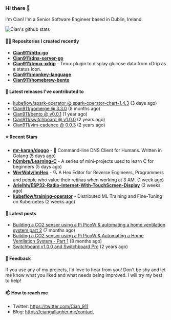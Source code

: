 ### Hi there 👋

I'm Cian! I'm a Senior Software Engineer based in Dublin, Ireland.

![Cian's github stats](https://github-readme-stats.vercel.app/api?username=CIan911&theme=dracula&show_icons=true)

#### 👨‍💻 Repositories I created recently
- **[Cian911/http-go](https://github.com/Cian911/http-go)**
- **[Cian911/dns-server-go](https://github.com/Cian911/dns-server-go)**
- **[Cian911/tmux-xdrip](https://github.com/Cian911/tmux-xdrip)** - Tmux plugin to display glucose data from xDrip as a status icon.
- **[Cian911/monkey-language](https://github.com/Cian911/monkey-language)**
- **[Cian911/homebrew-bento](https://github.com/Cian911/homebrew-bento)**

#### 🚀 Latest releases I've contributed to


- [kubeflow/spark-operator @ spark-operator-chart-1.4.3](https://github.com/kubeflow/spark-operator/releases/tag/spark-operator-chart-1.4.3) (3 days ago)
- [Cian911/gomerge @ 3.3.0](https://github.com/Cian911/gomerge/releases/tag/3.3.0) (8 months ago)
- [Cian911/bento @ v0.0.1](https://github.com/Cian911/bento/releases/tag/v0.0.1) (1 year ago)
- [Cian911/switchboard @ v1.0.0](https://github.com/Cian911/switchboard/releases/tag/v1.0.0) (2 years ago)
- [Cian911/vim-cadence @ 0.0.3](https://github.com/Cian911/vim-cadence/releases/tag/0.0.3) (2 years ago)

#### ⭐ Recent Stars


- **[mr-karan/doggo](https://github.com/mr-karan/doggo)** - :dog: Command-line DNS Client for Humans. Written in Golang (5 days ago)
- **[h0mbre/Learning-C](https://github.com/h0mbre/Learning-C)** - A series of mini-projects used to learn C for beginners (5 days ago)
- **[WerWolv/ImHex](https://github.com/WerWolv/ImHex)** - 🔍 A Hex Editor for Reverse Engineers, Programmers and people who value their retinas when working at 3 AM. (1 week ago)
- **[Arielhh/ESP32-Radio-Internet-With-TouchScreen-Display](https://github.com/Arielhh/ESP32-Radio-Internet-With-TouchScreen-Display)** (2 weeks ago)
- **[kubeflow/training-operator](https://github.com/kubeflow/training-operator)** - Distributed ML Training and Fine-Tuning on Kubernetes (2 weeks ago)

#### 📄 Latest posts
- [Building a CO2 sensor using a Pi PicoW &amp; automating a home ventilation system part 2](https://ciangallagher.me/2023/11/27/Co2-sensor-using-tiny-go-part-2/) (7 months ago)
- [Building a CO2 sensor using a Pi PicoW &amp; Automating a Home Ventilation System - Part 1](https://ciangallagher.me/2023/11/04/custom-co2-sensor-using-using-pi-picow/) (8 months ago)
- [Switchboard v1.0.0 and Switchboard Pro](https://ciangallagher.me/2022/09/17/Switchboard-v1-and-pro/) (2 years ago)

#### 💬 Feedback

If you use any of my projects, I'd love to hear from you! Don't be shy and let me know what you liked
and what needs being improved. I will try my best to help!

#### 📫 How to reach me

- Twitter: https://twitter.com/Cian_911
- Blog: https://ciangallagher.me/contact
